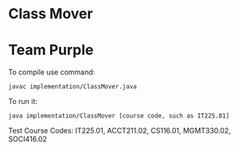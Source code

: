 # Class Mover
# Team Purple

To compile use command:

    javac implementation/ClassMover.java

To run it:

    java implementation/ClassMover [course code, such as IT225.01]

Test Course Codes:
    IT225.01,
    ACCT211.02,
    CS116.01,
    MGMT330.02,
    SOCI416.02
